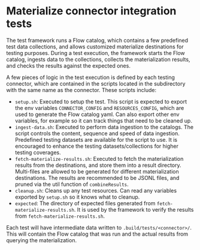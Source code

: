 # Materialize connector integration tests

The test framework runs a Flow catalog, which contains a few predefined test data collections, and
allows customized materialize destinations for testing purposes. During a test execution, the framework
starts the Flow catalog, ingests data to the collections, collects the materialization results, and
checks the results against the expected ones.

A few pieces of logic in the test execution is defined by each testing connector, which are contained in the
scripts located in the subdirectory with the same name as the connector. These scripts include:

- `setup.sh`: Executed to setup the test. This script is expected to export the env variables
  `CONNECTOR_CONFIG` and `RESOURCES_CONFIG`, which are used to generate the Flow catalog yaml.
  Can also export other env variables, for example so it can track things that need to be cleaned
  up.
- `ingest-data.sh`: Executed to perform data ingestion to the catalogs. The script controls the content, 
  sequence and speed of data ingestion. Predefined testing datasets are available for the script to use. It is
  encouraged to enhance the testing datasets/collections for higher testing coverages.
- `fetch-materialize-results.sh`: Executed to fetch the materialization results from the destinations, and store
   them into a result directory. Multi-files are allowed to be generated for different materialization destinations.
   The results are recommended to be JSONL files, and pruned via the util function of `combineResults`. 
- `cleanup.sh`: Cleans up any test resources. Can read any variables exported by `setup.sh` so it
  knows what to cleanup.
- `expected`: The directory of expected files generated from `fetch-materialize-results.sh`. It is used by the
   framework to verify the results from `fetch-materialize-results.sh`.

Each test will have intermediate data written to `.build/tests/<connector>/`. This will contain the
Flow catalog that was run and the actual results from querying the materialization.


